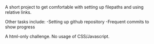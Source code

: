 A short project to get comfortable with setting up filepaths and using relative links.

Other tasks include: -Setting up github repository -Frequent commits to show progress

A html-only challenge. No usage of CSS/Javascript.